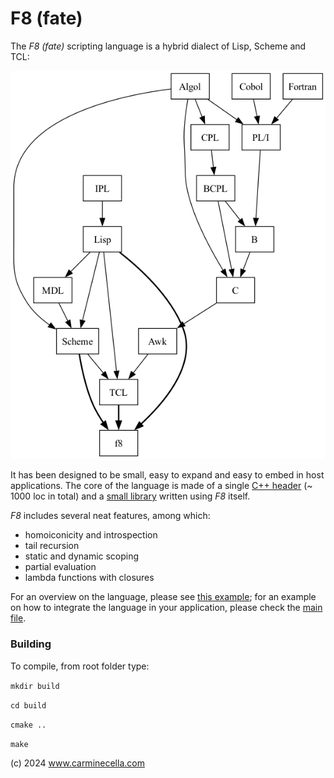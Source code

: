 # F8 (fate)

The *F8 (fate)* scripting language is a hybrid dialect of Lisp, Scheme and TCL: 

![Genealogy](docs/f8_anchestors.png)

It has been designed to be small, easy to expand and easy to embed in host applications. 
The core of the language is made of a single [C++ header](src/core.h) (~ 1000 loc in total) and a  [small library](src/stdlib.tcl) written using *F8* itself.

*F8* includes several neat features, among which:

* homoiconicity and introspection
* tail recursion
* static and dynamic scoping
* partial evaluation
* lambda functions with closures

For an overview on the language, please see [this example](examples/overview.tcl); for an example on how to integrate the language in your application, please check the [main file](src/f8.cpp).

### Building

To compile, from root folder type:

`mkdir build`

`cd build`

`cmake ..`

`make`


(c) 2024 www.carminecella.com

